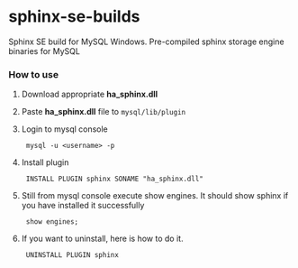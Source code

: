# sphinx-se-builds

Sphinx SE build for MySQL Windows. Pre-compiled sphinx storage engine binaries for MySQL

### How to use

1. Download appropriate **ha_sphinx.dll**
2. Paste **ha_sphinx.dll** file to `mysql/lib/plugin`
3. Login to mysql console

		mysql -u <username> -p

4. Install plugin

		INSTALL PLUGIN sphinx SONAME "ha_sphinx.dll"

5. Still from mysql console execute show engines. It should show sphinx if you have installed it successfully

		show engines;
5. If you want to uninstall, here is how to do it.

		UNINSTALL PLUGIN sphinx

